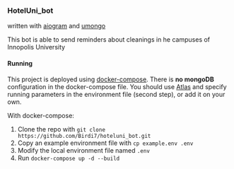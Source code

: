 ### HotelUni_bot 
written with [aiogram](https://github.com/aiogram/aiogram) and [umongo](https://github.com/Scille/umongo)

This bot is able to send reminders about cleanings in he campuses of Innopolis University

#### Running

This project is deployed using [docker-compose](docker_compose).
There is **no mongoDB** configuration in the docker-compose file.
You should use [Atlas](https://www.mongodb.com/cloud/atlas)
and specify running parameters in the environment file (second step), 
or add it on your own.   
 
With docker-compose:
1. Clone the repo with `git clone https://github.com/Birdi7/hoteluni_bot.git`
2. Copy an example environment file with `cp example.env .env`
3. Modify the local environment file named `.env`   
4. Run `docker-compose up -d --build`


[docker_compose]: <https://docs.docker.com/compose/>
